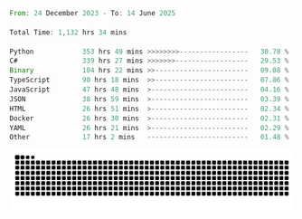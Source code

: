 <!--START_SECTION:waka-->

```rust
From: 24 December 2023 - To: 14 June 2025

Total Time: 1,132 hrs 34 mins

Python            353 hrs 49 mins >>>>>>>>-----------------   30.78 %
C#                339 hrs 27 mins >>>>>>>------------------   29.53 %
Binary            104 hrs 22 mins >>-----------------------   09.08 %
TypeScript        90 hrs 18 mins  >>-----------------------   07.86 %
JavaScript        47 hrs 48 mins  >------------------------   04.16 %
JSON              38 hrs 59 mins  >------------------------   03.39 %
HTML              26 hrs 51 mins  >------------------------   02.34 %
Docker            26 hrs 30 mins  >------------------------   02.31 %
YAML              26 hrs 21 mins  >------------------------   02.29 %
Other             17 hrs 2 mins   -------------------------   01.48 %
```

<!--END_SECTION:waka-->


<picture>
  <source media="(prefers-color-scheme: dark)" srcset="https://raw.githubusercontent.com/jeerawut97/jeerawut97/output/github-contribution-grid-snake.svg">
  <img alt="github contribution grid snake animation" src="https://raw.githubusercontent.com/jeerawut97/jeerawut97/output/github-contribution-grid-snake.svg">
</picture>

